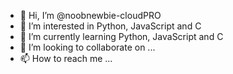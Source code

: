 - 👋 Hi, I’m @noobnewbie-cloudPRO
- 👀 I’m interested in Python, JavaScript and C
- 🌱 I’m currently learning Python, JavaScript and C
- 💞️ I’m looking to collaborate on ...
- 📫 How to reach me ...

<!---
noobnewbie-cloudPRO/noobnewbie-cloudPRO is a ✨ special ✨ repository because its `README.md` (this file) appears on your GitHub profile.
You can click the Preview link to take a look at your changes.
--->
